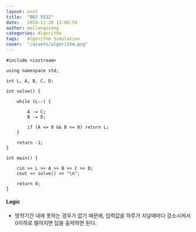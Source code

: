```yaml
---
layout: post
title:  "BOJ 5532"
date:   2019-11-20 13:00:59
author: mollangzzang
categories: Algorithm
tags:	Algorithm Simulation
cover:  "/assets/algorithm.png"
---
```


```
#include <iostream>

using namespace std;

int L, A, B, C, D;

int solve() {

	while (L--) {

		A -= C;
		B -= D;

		if (A <= 0 && B <= 0) return L;
	}

	return -1;
}

int main() {

	cin >> L >> A >> B >> C >> D;
	cout << solve() << "\n";

	return 0;
}
```

#### Logic

- 방학기간 내에 못하는 경우가 없기 때문에, 입력값을 하루가 지날때마다 감소시켜서 0이하로 떨어지면 답을 출력하면 된다.